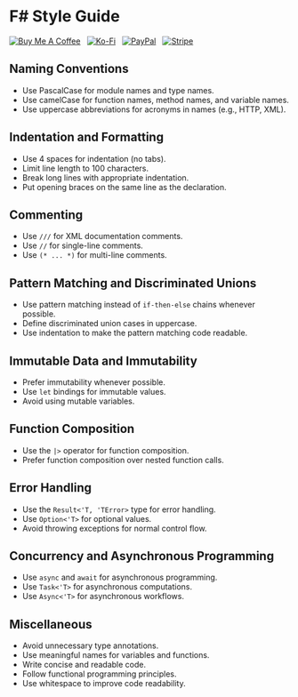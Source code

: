 # F# Style Guide

[![Buy Me A Coffee](https://srv-cdn.himpfen.io/badges/buymeacoffee/buymeacoffee-flat.svg)](https://tinyurl.com/2h9aktmd) &nbsp; [![Ko-Fi](https://srv-cdn.himpfen.io/badges/kofi/kofi-flat.svg)](https://tinyurl.com/d4xnrptz) &nbsp; [![PayPal](https://srv-cdn.himpfen.io/badges/paypal/paypal-flat.svg)](https://tinyurl.com/mr22naua) &nbsp; [![Stripe](https://srv-cdn.himpfen.io/badges/stripe/stripe-flat.svg)](https://tinyurl.com/e8ymxdw3)

## Naming Conventions
- Use PascalCase for module names and type names.
- Use camelCase for function names, method names, and variable names.
- Use uppercase abbreviations for acronyms in names (e.g., HTTP, XML).

## Indentation and Formatting
- Use 4 spaces for indentation (no tabs).
- Limit line length to 100 characters.
- Break long lines with appropriate indentation.
- Put opening braces on the same line as the declaration.

## Commenting
- Use `///` for XML documentation comments.
- Use `//` for single-line comments.
- Use `(* ... *)` for multi-line comments.

## Pattern Matching and Discriminated Unions
- Use pattern matching instead of `if-then-else` chains whenever possible.
- Define discriminated union cases in uppercase.
- Use indentation to make the pattern matching code readable.

## Immutable Data and Immutability
- Prefer immutability whenever possible.
- Use `let` bindings for immutable values.
- Avoid using mutable variables.

## Function Composition
- Use the `|>` operator for function composition.
- Prefer function composition over nested function calls.

## Error Handling
- Use the `Result<'T, 'TError>` type for error handling.
- Use `Option<'T>` for optional values.
- Avoid throwing exceptions for normal control flow.

## Concurrency and Asynchronous Programming
- Use `async` and `await` for asynchronous programming.
- Use `Task<'T>` for asynchronous computations.
- Use `Async<'T>` for asynchronous workflows.

## Miscellaneous
- Avoid unnecessary type annotations.
- Use meaningful names for variables and functions.
- Write concise and readable code.
- Follow functional programming principles.
- Use whitespace to improve code readability.
